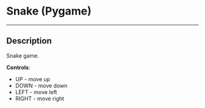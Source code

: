 # Snake (Pygame)
_____________________________
## Description
Snake game.

**Controls**:
  * UP - move up
  * DOWN - move down
  * LEFT - move left
  * RIGHT - move right
